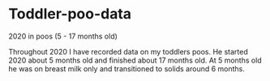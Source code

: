 # Toddler-poo-data
2020 in poos (5 - 17 months old)

Throughout 2020 I have recorded data on my toddlers poos. He started 2020 about 5 months old and finished about 17 months old. 
At 5 months old he was on breast milk only and transitioned to solids around 6 months. 
